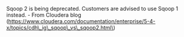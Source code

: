  Sqoop 2 is being deprecated. Customers are advised to use Sqoop 1 instead. - From Cloudera blog \(https://www.cloudera.com/documentation/enterprise/5-4-x/topics/cdh\_ig\_sqoop\_vs\_sqoop2.html\)

